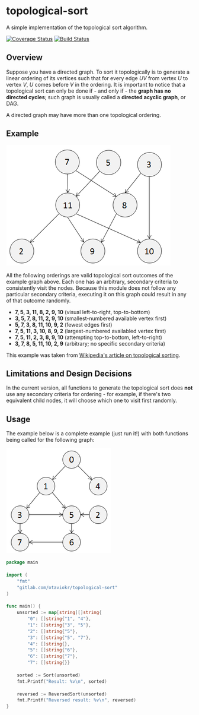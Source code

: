 # topological-sort
A simple implementation of the topological sort algorithm.

[![Coverage Status](https://coveralls.io/repos/otaviokr/topological-sort/badge.svg?branch=master&service=github)](https://coveralls.io/github/otaviokr/topological-sort?branch=master) [![Build Status](https://travis-ci.org/otaviokr/topological-sort.svg)](https://travis-ci.org/otaviokr/topological-sort)

## Overview

Suppose you have a directed graph. To sort it topologically is to generate a linear ordering of its vertices such that 
for every edge *UV* from vertex *U* to vertex *V*, *U* comes before *V* in the ordering. It is important to notice that 
a topological sort can only be done if - and only if - the **graph has no directed cycles**; such graph is usually 
called a **directed acyclic graph**, or DAG.

A directed graph may have more than one topological ordering.

## Example

![Example of a directed acyclic graph](images/dag.png)

All the following orderings are valid topological sort outcomes of the example graph above. Each one has an arbitrary, 
secondary criteria to consistently visit the nodes. Because this module does not follow any particular secondary 
criteria, executing it on this graph could result in any of that outcome randomly.

- **7, 5, 3, 11, 8, 2, 9, 10** (visual left-to-right, top-to-bottom)
- **3, 5, 7, 8, 11, 2, 9, 10** (smallest-numbered available vertex first)
- **5, 7, 3, 8, 11, 10, 9, 2** (fewest edges first)
- **7, 5, 11, 3, 10, 8, 9, 2** (largest-numbered availabled vertex first)
- **7, 5, 11, 2, 3, 8, 9, 10** (attempting top-to-bottom, left-to-right)
- **3, 7, 8, 5, 11, 10, 2, 9** (arbitrary; no specific secondary criteria)

This example was taken from 
[Wikipedia's article on topological sorting](https://en.wikipedia.org/wiki/Topological_sorting).

## Limitations and Design Decisions

In the current version, all functions to generate the topological sort does **not** use any secondary criteria for 
ordering - for example, if there's two equivalent child nodes, it will choose which one to visit first randomly.

## Usage

The example below is a complete example (just run it!) with both functions being called for the following graph:

![The graph used in the example code below](images/complex_tree_test.png)

```go
package main

import (
    "fmt"
    "gitlab.com/otaviokr/topological-sort"
)

func main() {
    unsorted := map[string][]string{
        "0": []string{"1", "4"}, 
        "1": []string{"3", "5"}, 
        "2": []string{"5"},
		"3": []string{"5", "7"}, 
		"4": []string{}, 
		"5": []string{"6"}, 
		"6": []string{"7"}, 
		"7": []string{}}
		
	sorted := Sort(unsorted)
	fmt.Printf("Result: %v\n", sorted)
	
	reversed := ReversedSort(unsorted)
    fmt.Printf("Reversed result: %v\n", reversed)
}
```
